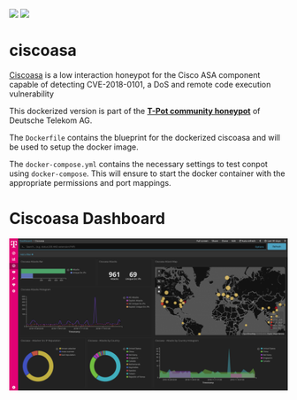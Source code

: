 [![](https://images.microbadger.com/badges/version/dtagdevsec/ciscoasa:1811.svg)](https://microbadger.com/images/dtagdevsec/ciscoasa:1811 "Get your own version badge on microbadger.com") [![](https://images.microbadger.com/badges/image/dtagdevsec/ciscoasa:1811.svg)](https://microbadger.com/images/dtagdevsec/ciscoasa:1811 "Get your own image badge on microbadger.com")

# ciscoasa

[Ciscoasa](https://github.com/cymmetria/ciscoasa_honeypot) is a low interaction honeypot for the Cisco ASA component capable of detecting CVE-2018-0101, a DoS and remote code execution vulnerability

This dockerized version is part of the **[T-Pot community honeypot](http://dtag-dev-sec.github.io/)** of Deutsche Telekom AG.

The `Dockerfile` contains the blueprint for the dockerized ciscoasa and will be used to setup the docker image.

The `docker-compose.yml` contains the necessary settings to test conpot using `docker-compose`. This will ensure to start the docker container with the appropriate permissions and port mappings.

# Ciscoasa Dashboard

![Ciscoasa Dashboard](doc/dashboard.png)

